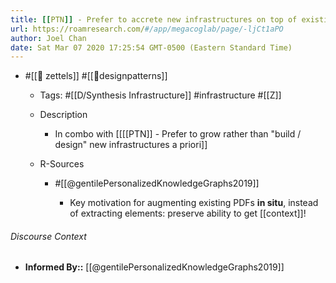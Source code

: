 ```yaml
---
title: [[PTN]] - Prefer to accrete new infrastructures on top of existing ones
url: https://roamresearch.com/#/app/megacoglab/page/-ljCt1aPO
author: Joel Chan
date: Sat Mar 07 2020 17:25:54 GMT-0500 (Eastern Standard Time)
---
```


- #[[🌲 zettels]] #[[🔨designpatterns]]

    - Tags: #[[D/Synthesis Infrastructure]] #infrastructure #[[Z]]

    - Description

        - In combo with [[[[PTN]] - Prefer to grow rather than "build / design" new infrastructures a priori]]

    - R-Sources

        - #[[@gentilePersonalizedKnowledgeGraphs2019]]

            - Key motivation for augmenting existing PDFs __in situ__, instead of extracting elements: preserve ability to get [[context]]!

###### Discourse Context

- **Informed By::** [[@gentilePersonalizedKnowledgeGraphs2019]]
